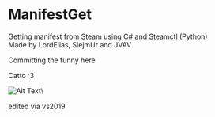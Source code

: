 # ManifestGet
Getting manifest from Steam using C# and Steamctl (Python)\
Made by LordElias, SlejmUr and JVAV

Committing the funny here

Catto :3

![Alt Text](https://media.giphy.com/media/vFKqnCdLPNOKc/giphy.gif)\

edited via vs2019